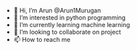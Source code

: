 - 👋 Hi, I’m Arun @Arun1Murugan
- 👀 I’m interested in python programming
- 🌱 I’m currently learning machine learning
- 💞️ I’m looking to collaborate on project
- 📫 How to reach me 

<!---
Arun1Murugan/Arun1Murugan is a ✨ special ✨ repository because its `README.md` (this file) appears on your GitHub profile.
You can click the Preview link to take a look at your changes.
--->
